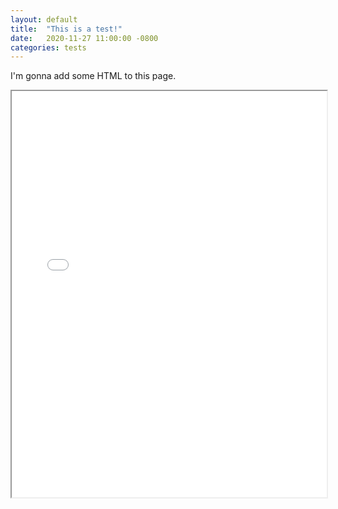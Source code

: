 ```yaml
---
layout: default
title:  "This is a test!"
date:   2020-11-27 11:00:00 -0800
categories: tests
---
```


I'm gonna add some HTML to this page.

<iframe
  src="/assets/labinv_net.html"
  style="width:100%; height:650px;"
></iframe>